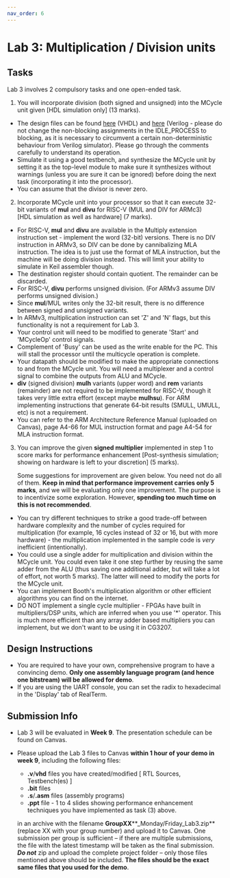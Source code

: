 ```yaml
---
nav_order: 6
---
```

# Lab 3: Multiplication / Division units

## Tasks
Lab 3 involves 2 compulsory tasks and one open-ended task.

1) You will incorporate division (both signed and unsigned) into the MCycle unit given \[HDL simulation only\] (13 marks).

*   The design files can be found [here](https://github.com/NUS-CG3207/lab-skeletons/tree/main/lab3/vhdl) (VHDL) and [here](https://github.com/NUS-CG3207/lab-skeletons/tree/main/lab3/verilog) (Verilog - please do not change the non-blocking assignments in the IDLE\_PROCESS to blocking, as it is necessary to circumvent a certain non-deterministic behaviour from Verilog simulator). Please go through the comments carefully to understand its operation.
*   Simulate it using a good testbench, and synthesize the MCycle unit by setting it as the top-level module to make sure it synthesizes without warnings (unless you are sure it can be ignored) before doing the next task (incorporating it into the processor).
*   You can assume that the divisor is never zero.

2) Incorporate MCycle unit into your processor so that it can execute 32-bit variants of **mul** and **divu** for RISC-V (MUL and DIV for ARMc3) \[HDL simulation as well as hardware\] (7 marks).

*   For RISC-V, **mul** and **divu**  are available in the Multiply extension instruction set - implement the word (32-bit) versions. There is no DIV instruction in ARMv3, so DIV can be done by cannibalizing MLA instruction. The idea is to just use the format of MLA instruction, but the machine will be doing division instead. This will limit your ability to simulate in Keil assembler though. 
*   The destination register should contain quotient. The remainder can be discarded.
*   For RISC-V, **divu** performs unsigned division. (For ARMv3 assume DIV performs unsigned division.)
*   Since **mul**/MUL writes only the 32-bit result, there is no difference between signed and unsigned variants.
*   In ARMv3, multiplication instruction can set 'Z' and 'N' flags, but this functionality is not a requirement for Lab 3.
*   Your control unit will need to be modified to generate 'Start' and 'MCycleOp' control signals.
*   Complement of 'Busy' can be used as the write enable for the PC. This will stall the processor until the multicycle operation is complete.
*   Your datapath should be modified to make the appropriate connections to and from the MCycle unit. You will need a multiplexer and a control signal to combine the outputs from ALU and MCycle.
*   **div** (signed division) **mulh** variants (upper word) and **rem** variants (remainder) are not required to be implemented for RISC-V, though it takes very little extra effort (except maybe **mulhsu**). For ARM implementing instructions that generate 64-bit results (SMULL, UMULL, etc) is not a requirement.
*   You can refer to the ARM Architecture Reference Manual (uploaded on Canvas), page A4-66 for MUL instruction format and page A4-54 for MLA instruction format. 

3) You can improve the given **signed multiplier** implemented in step 1 to score marks for performance enhancement \[Post-synthesis simulation; showing on hardware is left to your discretion\] (5 marks).

    Some suggestions for improvement are given below. You need not do all of them. **Keep in mind that performance improvement carries only 5 marks**, and we will be evaluating only one improvement. The purpose is to incentivize some exploration. However, **spending too much time on this is not recommended**.

*   You can try different techniques to strike a good trade-off between hardware complexity and the number of cycles required for multiplication (for example, 16 cycles instead of 32 or 16, but with more hardware) - the multiplication implemented in the sample code is _very_ inefficient (intentionally).
*   You could use a single adder for multiplication and division within the MCycle unit. You could even take it one step further by reusing the same adder from the ALU (thus saving one additional adder, but will take a lot of effort, not worth 5 marks). The latter will need to modify the ports for the MCycle unit.
*   You can implement Booth's multiplication algorithm or other efficient algorithms you can find on the internet.
*   DO NOT implement a single cycle multiplier - FPGAs have built in multipliers/DSP units, which are inferred when you use '\*' operator. This is much more efficient than any array adder based multipliers you can implement, but we don't want to be using it in CG3207.

## Design Instructions

*   You are required to have your own, comprehensive program to have a convincing demo. **Only one assembly language program (and hence one bitstream) will be allowed for demo**.
*   If you are using the UART console, you can set the radix to hexadecimal in the 'Display' tab of RealTerm.

## Submission Info

*   Lab 3 will be evaluated in **Week 9**. The presentation schedule can be found on Canvas. 
*   Please upload the Lab 3 files to Canvas **within 1 hour of your demo in week 9**, including the following files:  
    
    *   **.v**/**vhd** files you have created/modified \[ RTL Sources, Testbench(es) \] 
    *   **.bit** files 
    *   **.s**/**.asm** files (assembly programs)
    *   **.ppt** file - 1 to 4 slides showing performance enhancement techniques you have implemented as task (3) above.
    
    in an archive with the filename **GroupXX****\_Monday/Friday\_Lab3.zip** (replace XX with your group number) and upload it to Canvas. One submission per group is sufficient – if there are multiple submissions, the file with the latest timestamp will be taken as the final submission. **_Do not_** zip and upload the complete project folder – only those files mentioned above should be included. **The files should be the exact same files that you used for the demo**.
